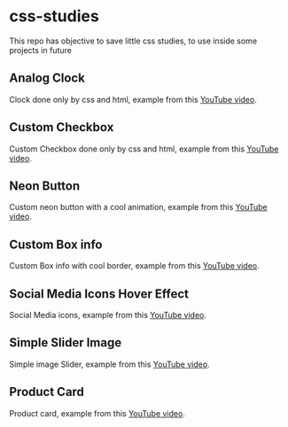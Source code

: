 # css-studies
This repo has objective to save little css studies, to use inside some projects in future

## Analog Clock
Clock done only by css and html, example from this [YouTube video](https://www.youtube.com/watch?v=weZFfrjF-k4).

## Custom Checkbox
Custom Checkbox done only by css and html, example from this [YouTube video](https://www.youtube.com/watch?v=_f036OpnuWo).

## Neon Button
Custom neon button with a cool animation, example from this [YouTube video](https://www.youtube.com/watch?v=ex7jGbyFgpA).

## Custom Box info

Custom Box info with cool border, example from this [YouTube video](https://www.youtube.com/watch?v=-1U62fdmCk4).

## Social Media Icons Hover Effect

Social Media icons, example from this [YouTube video](https://www.youtube.com/watch?v=SVY3Mbq2L_I).

## Simple Slider Image

Simple image Slider, example from this [YouTube video](https://www.youtube.com/watch?v=y0XHdEeEevs).

## Product Card

Product card, example from this [YouTube video](https://www.youtube.com/watch?v=jUByQLfakJ8).
